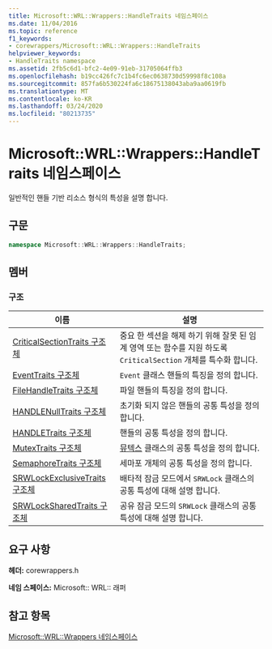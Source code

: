 ```yaml
---
title: Microsoft::WRL::Wrappers::HandleTraits 네임스페이스
ms.date: 11/04/2016
ms.topic: reference
f1_keywords:
- corewrappers/Microsoft::WRL::Wrappers::HandleTraits
helpviewer_keywords:
- HandleTraits namespace
ms.assetid: 2fb5c6d1-bfc2-4e09-91eb-31705064ffb3
ms.openlocfilehash: b19cc426fc7c1b4fc6ec0638730d59998f8c108a
ms.sourcegitcommit: 857fa6b530224fa6c18675138043aba9aa0619fb
ms.translationtype: MT
ms.contentlocale: ko-KR
ms.lasthandoff: 03/24/2020
ms.locfileid: "80213735"
---
```

# <a name="microsoftwrlwrappershandletraits-namespace"></a>Microsoft::WRL::Wrappers::HandleTraits 네임스페이스

일반적인 핸들 기반 리소스 형식의 특성을 설명 합니다.

## <a name="syntax"></a>구문

```cpp
namespace Microsoft::WRL::Wrappers::HandleTraits;
```

## <a name="members"></a>멤버

### <a name="structures"></a>구조

|이름|설명|
|----------|-----------------|
|[CriticalSectionTraits 구조체](criticalsectiontraits-structure.md)|중요 한 섹션을 해제 하기 위해 잘못 된 임계 영역 또는 함수를 지원 하도록 `CriticalSection` 개체를 특수화 합니다.|
|[EventTraits 구조체](eventtraits-structure.md)|`Event` 클래스 핸들의 특징을 정의 합니다.|
|[FileHandleTraits 구조체](filehandletraits-structure.md)|파일 핸들의 특징을 정의 합니다.|
|[HANDLENullTraits 구조체](handlenulltraits-structure.md)|초기화 되지 않은 핸들의 공통 특성을 정의 합니다.|
|[HANDLETraits 구조체](handletraits-structure.md)|핸들의 공통 특성을 정의 합니다.|
|[MutexTraits 구조체](mutextraits-structure.md)|[뮤텍스](mutex-class.md) 클래스의 공통 특성을 정의 합니다.|
|[SemaphoreTraits 구조체](semaphoretraits-structure.md)|세마포 개체의 공통 특성을 정의 합니다.|
|[SRWLockExclusiveTraits 구조체](srwlockexclusivetraits-structure.md)|배타적 잠금 모드에서 `SRWLock` 클래스의 공통 특성에 대해 설명 합니다.|
|[SRWLockSharedTraits 구조체](srwlocksharedtraits-structure.md)|공유 잠금 모드의 `SRWLock` 클래스의 공통 특성에 대해 설명 합니다.|

## <a name="requirements"></a>요구 사항

**헤더:** corewrappers.h

**네임 스페이스:** Microsoft:: WRL:: 래퍼

## <a name="see-also"></a>참고 항목

[Microsoft::WRL::Wrappers 네임스페이스](microsoft-wrl-wrappers-namespace.md)
